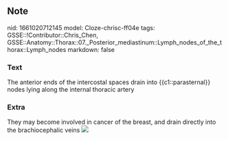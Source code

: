## Note
nid: 1661020712145
model: Cloze-chrisc-ff04e
tags: GSSE::!Contributor::Chris_Chen, GSSE::Anatomy::Thorax::07._Posterior_mediastinum::Lymph_nodes_of_the_thorax::Lymph_nodes
markdown: false

### Text
The anterior ends of the intercostal spaces drain into {{c1::parasternal}} nodes lying along the internal thoracic artery

### Extra
They may become involved in cancer of the breast, and drain
directly into the brachiocephalic veins <img src="latest.png">
